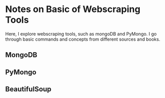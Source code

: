 # Notes on Basic of Webscraping Tools
Here, I explore webscraping tools, such as mongoDB and PyMongo.  I go through basic commands and concepts from different sources and books.

## MongoDB
## PyMongo
## BeautifulSoup
